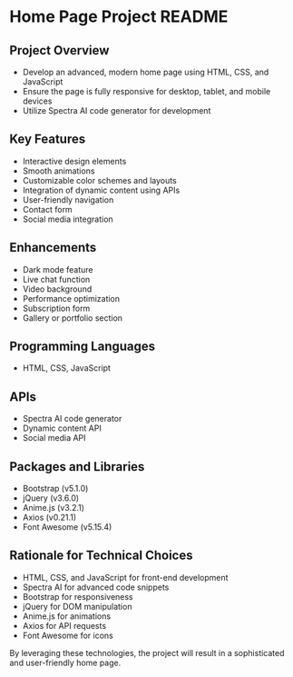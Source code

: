 # Home Page Project README

## Project Overview
- Develop an advanced, modern home page using HTML, CSS, and JavaScript
- Ensure the page is fully responsive for desktop, tablet, and mobile devices
- Utilize Spectra AI code generator for development

## Key Features
- Interactive design elements
- Smooth animations
- Customizable color schemes and layouts
- Integration of dynamic content using APIs
- User-friendly navigation
- Contact form
- Social media integration

## Enhancements
- Dark mode feature
- Live chat function
- Video background
- Performance optimization
- Subscription form
- Gallery or portfolio section

## Programming Languages
- HTML, CSS, JavaScript

## APIs
- Spectra AI code generator
- Dynamic content API
- Social media API

## Packages and Libraries
- Bootstrap (v5.1.0)
- jQuery (v3.6.0)
- Anime.js (v3.2.1)
- Axios (v0.21.1)
- Font Awesome (v5.15.4)

## Rationale for Technical Choices
- HTML, CSS, and JavaScript for front-end development
- Spectra AI for advanced code snippets
- Bootstrap for responsiveness
- jQuery for DOM manipulation
- Anime.js for animations
- Axios for API requests
- Font Awesome for icons

By leveraging these technologies, the project will result in a sophisticated and user-friendly home page.